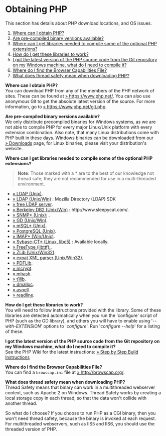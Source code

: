 Obtaining PHP
=============

This section has details about PHP download locations, and OS issues.

1.  [Where can I obtain PHP?](#faq.obtaining.where)
2.  [Are pre-compiled binary versions
    available?](#faq.obtaining.precompiled)
3.  [Where can I get libraries needed to compile some of the optional
    PHP extensions?](#faq.obtaining.optional)
4.  [How do I get these libraries to work?](#faq.obtaining.how)
5.  [I got the latest version of the PHP source code from the Git
    repository on my Windows machine, what do I need to compile
    it?](#faq.obtaining.compilent)
6.  [Where do I find the Browser Capabilities
    File?](#faq.obtaining.browscap)
7.  [What does thread safety mean when downloading
    PHP?](#faq.obtaining.threadsafety)

**Where can I obtain PHP?**  
You can download PHP from any of the members of the PHP network of
sites. These can be found at
<a href="https://www.php.net/" class="link external">» https://www.php.net/</a>.
You can also use anonymous Git to get the absolute latest version of the
source. For more information, go to
<a href="https://www.php.net/git.php" class="link external">» https://www.php.net/git.php</a>.

<!-- -->

**Are pre-compiled binary versions available?**  
We only distribute precompiled binaries for Windows systems, as we are
not able to compile PHP for every major Linux/Unix platform with every
extension combination. Also note, that many Linux distributions come
with PHP built in these days. Windows binaries can be downloaded from
our
<a href="https://www.php.net/downloads.php" class="link external">» Downloads</a>
page, for Linux binaries, please visit your distribution's website.

<!-- -->

**Where can I get libraries needed to compile some of the optional PHP extensions?**  
> **Note**: <span class="simpara"> Those marked with a \* are to the
> best of our knowledge not thread safe; they are not recommended for
> use in a multi-threaded environment. </span>

-   <span class="simpara">
    <a href="ftp://ftp.openldap.org/pub/OpenLDAP/openldap-stable/" class="link external">» LDAP (Unix)</a>.
    </span>
-   <span class="simpara">
    <a href="https://wiki.mozilla.org/LDAP_C_SDK" class="link external">» LDAP (Unix/Win)</a>
    : Mozilla Directory (LDAP) SDK </span>
-   <span class="simpara">
    <a href="http://www.bind9.net/download-openldap/" class="link external">» free LDAP server</a>.
    </span>
-   <span class="simpara">
    <a href="http://www.sleepycat.com/" class="link external">» Berkeley DB2 (Unix/Win)</a>
    : http://www.sleepycat.com/. </span>
-   <span class="simpara">
    <a href="http://www.net-snmp.org/" class="link external">» SNMP* (Unix):</a>
    . </span>
-   <span class="simpara">
    <a href="http://www.libgd.org/" class="link external">» GD (Unix/Win)</a>.
    </span>
-   <span class="simpara">
    <a href="http://www.hughes.com.au/" class="link external">» mSQL* (Unix)</a>.
    </span>
-   <span class="simpara">
    <a href="http://www.postgresql.org/" class="link external">» PostgreSQL (Unix)</a>.
    </span>
-   <span class="simpara">
    <a href="https://www.washington.edu/imap/" class="link external">» IMAP* (Win/Unix)</a>.
    </span>
-   <span class="simpara">
    <a href="http://www.sybase.com/" class="link external">» Sybase-CT* (Linux, libc5)</a>
    : Available locally. </span>
-   <span class="simpara">
    <a href="http://www.freetype.org/" class="link external">» FreeType (libttf):</a>.
    </span>
-   <span class="simpara">
    <a href="http://www.zlib.net/" class="link external">» ZLib (Unix/Win32)</a>.
    </span>
-   <span class="simpara">
    <a href="http://www.jclark.com/xml/expat.html" class="link external">» expat XML parser (Unix/Win32)</a>.
    </span>
-   <span class="simpara">
    <a href="http://www.pdflib.com/products/pdflib-family/" class="link external">» PDFLib</a>.
    </span>
-   <span class="simpara">
    <a href="http://mcrypt.sourceforge.net/" class="link external">» mcrypt</a>.
    </span>
-   <span class="simpara">
    <a href="http://mhash.sourceforge.net/" class="link external">» mhash</a>.
    </span>
-   <span class="simpara">
    <a href="ftp://sunsite.unc.edu/pub/Linux/libs/graphics/" class="link external">» t1lib</a>.
    </span>
-   <span class="simpara">
    <a href="http://dmalloc.com/" class="link external">» dmalloc</a>.
    </span>
-   <span class="simpara">
    <a href="http://aspell.net/" class="link external">» aspell</a>.
    </span>
-   <span class="simpara">
    <a href="http://cnswww.cns.cwru.edu/~chet/readline/rltop.html" class="link external">» readline</a>.
    </span>

<!-- -->

**How do I get these libraries to work?**  
You will need to follow instructions provided with the library. Some of
these libraries are detected automatically when you run the 'configure'
script of PHP (such as the GD library), and others you will have to
enable using '*--with-EXTENSION*' options to '*configure*'. Run
'*configure --help*' for a listing of these.

<!-- -->

**I got the latest version of the PHP source code from the Git repository on my Windows machine, what do I need to compile it?**  
See the PHP Wiki for the latest instructions:
<a href="https://wiki.php.net/internals/windows/stepbystepbuild" class="link external">» Step by Step Build Instructions</a>

<!-- -->

**Where do I find the Browser Capabilities File?**  
You can find a `browscap.ini` file at
<a href="http://browscap.org/" class="link external">» http://browscap.org/</a>.

<!-- -->

**What does thread safety mean when downloading PHP?**  
Thread Safety means that binary can work in a multithreaded webserver
context, such as Apache 2 on Windows. Thread Safety works by creating a
local storage copy in each thread, so that the data won't collide with
another thread.

So what do I choose? If you choose to run PHP as a CGI binary, then you
won't need thread safety, because the binary is invoked at each request.
For multithreaded webservers, such as IIS5 and IIS6, you should use the
threaded version of PHP.

